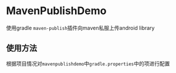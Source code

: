 # MavenPublishDemo
使用gradle `maven-publish`插件向maven私服上传android library

## 使用方法
根据项目情况对`mavenpublishdemo`中`gradle.properties`中的项进行配置


